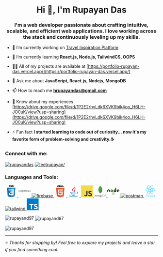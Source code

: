 <!--
**rupayand97/rupayand97** is a ✨ _special_ ✨ repository because its `README.md` (this file) appears on your GitHub profile.

Here are some ideas to get you started:

- 🔭 I’m currently working on ...
- 🌱 I’m currently learning ...
- 👯 I’m looking to collaborate on ...
- 🤔 I’m looking for help with ...
- 💬 Ask me about ...
- 📫 How to reach me: ...
- 😄 Pronouns: ...
- ⚡ Fun fact: ...
-->

<h1 align="center">Hi 👋, I'm Rupayan Das</h1>
<h3 align="center">I'm a web developer passionate about crafting intuitive, scalable, and efficient web applications. I love working across the stack and continuously leveling up my skills.</h3>

- 🔭 I’m currently working on [Travel Inspiration Platform](https://stately-sprinkles-ae8f52.netlify.app/)

- 🌱 I’m currently learning **React.js, Node.js, TailwindCS, OOPS**

- 👨‍💻 All of my projects are available at [https://portfolio-rupayan-das.vercel.app/](https://portfolio-rupayan-das.vercel.app/)

- 💬 Ask me about **JavaScript, React.js, Nodejs, MongoDB**

- 📫 How to reach me **hrupayandas@gmail.com**

- 📄 Know about my experiences [https://drive.google.com/file/d/1P2E2rhyLdk6XVK9bik4oo_H6LH-JO0uK/view?usp=sharing](https://drive.google.com/file/d/1P2E2rhyLdk6XVK9bik4oo_H6LH-JO0uK/view?usp=sharing)

- ⚡ Fun fact **I started learning to code out of curiosity... now it's my favorite form of problem-solving and creativity.☕**

<h3 align="left">Connect with me:</h3>
<p align="left">
<a href="https://linkedin.com/in/rupayandas" target="blank"><img align="center" src="https://raw.githubusercontent.com/rahuldkjain/github-profile-readme-generator/master/src/images/icons/Social/linked-in-alt.svg" alt="rupayandas" height="30" width="40" /></a>
<a href="https://www.leetcode.com/leetrupayan/" target="blank"><img align="center" src="https://raw.githubusercontent.com/rahuldkjain/github-profile-readme-generator/master/src/images/icons/Social/leet-code.svg" alt="leetrupayan/" height="30" width="40" /></a>
</p>

<h3 align="left">Languages and Tools:</h3>
<p align="left"> <a href="https://www.w3schools.com/css/" target="_blank" rel="noreferrer"> <img src="https://raw.githubusercontent.com/devicons/devicon/master/icons/css3/css3-original-wordmark.svg" alt="css3" width="40" height="40"/> </a> <a href="https://expressjs.com" target="_blank" rel="noreferrer"> <img src="https://raw.githubusercontent.com/devicons/devicon/master/icons/express/express-original-wordmark.svg" alt="express" width="40" height="40"/> </a> <a href="https://firebase.google.com/" target="_blank" rel="noreferrer"> <img src="https://www.vectorlogo.zone/logos/firebase/firebase-icon.svg" alt="firebase" width="40" height="40"/> </a> <a href="https://www.w3.org/html/" target="_blank" rel="noreferrer"> <img src="https://raw.githubusercontent.com/devicons/devicon/master/icons/html5/html5-original-wordmark.svg" alt="html5" width="40" height="40"/> </a> <a href="https://www.java.com" target="_blank" rel="noreferrer"> <img src="https://raw.githubusercontent.com/devicons/devicon/master/icons/java/java-original.svg" alt="java" width="40" height="40"/> </a> <a href="https://developer.mozilla.org/en-US/docs/Web/JavaScript" target="_blank" rel="noreferrer"> <img src="https://raw.githubusercontent.com/devicons/devicon/master/icons/javascript/javascript-original.svg" alt="javascript" width="40" height="40"/> </a> <a href="https://www.mongodb.com/" target="_blank" rel="noreferrer"> <img src="https://raw.githubusercontent.com/devicons/devicon/master/icons/mongodb/mongodb-original-wordmark.svg" alt="mongodb" width="40" height="40"/> </a> <a href="https://nodejs.org" target="_blank" rel="noreferrer"> <img src="https://raw.githubusercontent.com/devicons/devicon/master/icons/nodejs/nodejs-original-wordmark.svg" alt="nodejs" width="40" height="40"/> </a> <a href="https://postman.com" target="_blank" rel="noreferrer"> <img src="https://www.vectorlogo.zone/logos/getpostman/getpostman-icon.svg" alt="postman" width="40" height="40"/> </a> <a href="https://reactjs.org/" target="_blank" rel="noreferrer"> <img src="https://raw.githubusercontent.com/devicons/devicon/master/icons/react/react-original-wordmark.svg" alt="react" width="40" height="40"/> </a> <a href="https://tailwindcss.com/" target="_blank" rel="noreferrer"> <img src="https://www.vectorlogo.zone/logos/tailwindcss/tailwindcss-icon.svg" alt="tailwind" width="40" height="40"/> </a> <a href="https://www.typescriptlang.org/" target="_blank" rel="noreferrer"> <img src="https://raw.githubusercontent.com/devicons/devicon/master/icons/typescript/typescript-original.svg" alt="typescript" width="40" height="40"/> </a> </p>

<p><img align="left" src="https://github-readme-stats.vercel.app/api/top-langs?username=rupayand97&show_icons=true&locale=en&layout=compact" alt="rupayand97" /></p>

<p>&nbsp;<img align="center" src="https://github-readme-stats.vercel.app/api?username=rupayand97&show_icons=true&locale=en" alt="rupayand97" /></p>

<p><img align="center" src="https://github-readme-streak-stats.herokuapp.com/?user=rupayand97&" alt="rupayand97" /></p>


---

⭐️ *Thanks for stopping by! Feel free to explore my projects and leave a star if you find something cool.*
